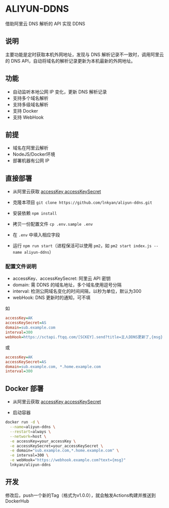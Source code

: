 ALIYUN-DDNS
===============

借助阿里云 DNS 解析的 API 实现 DDNS

## 说明

主要功能是定时获取本机外网地址，发现与 DNS 解析记录不一致时，调用阿里云的 DNS API，自动将域名的解析记录更新为本机最新的外网地址。

## 功能

* 自动监听本地公网 IP 变化，更新 DNS 解析记录
* 支持多个域名解析
* 支持多级域名解析
* 支持 Docker
* 支持 WebHook

## 前提

* 域名在阿里云解析
* NodeJS/Docker环境
* 部署机器有公网 IP

## 直接部署

* 从阿里云获取 [accessKey accessKeySecret](https://ak-console.aliyun.com/#/accesskey)

* 克隆本项目 `git clone https://github.com/lnkyan/aliyun-ddns.git`

* 安装依赖 `npm install`

* 拷贝一份配置文件 `cp .env.sample .env`

* 在 `.env` 中填入相应字段

* 运行 `npm run start`（进程保活可以使用 `pm2`，如 `pm2 start index.js --name aliyun-ddns`）

### 配置文件说明

  * accessKey、accessKeySecret: 阿里云 API 密钥
  * domain: 需 DDNS 的域名地址，多个域名使用逗号分隔
  * interval: 检测公网域名变化的时间间隔，以秒为单位，默认为300
  * webHook: DNS 更新时的通知，可不填
  
  如
  ```ini
  accessKey=AK
  accessKeySecret=AS
  domain=sub.example.com
  interval=300
  webHook=https://sctapi.ftqq.com/[SCKEY].send?title=主人DDNS更新了,{msg}
  ```
  或
  ```ini
  accessKey=AK
  accessKeySecret=AS
  domain=sub.example.com, *.home.example.com
  interval=300
  ```

## Docker 部署

* 从阿里云获取 [accessKey accessKeySecret](https://ak-console.aliyun.com/#/accesskey)

* 启动容器

```bash
docker run -d \
  --name=aliyun-ddns \
  --restart=always \
  --network=host \
  -e accessKey=your_accessKey \
  -e accessKeySecret=your_accessKeySecret \
  -e domain="sub.example.com,*.home.example.com" \
  -e interval=300 \
  -e webHook="https://webhook.example.com?text={msg}"
  lnkyan/aliyun-ddns
```

## 开发
修改后，push一个新的Tag（格式为v1.0.0），就会触发Actions构建并推送到DockerHub